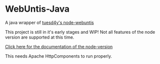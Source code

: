 # WebUntis-Java
A java wrapper of [tuesd4y's node-webuntis](https://github.com/tuesd4y/node-webuntis)

This project is still in it's early stages and WIP!
Not all features of the node version are supported at this time.

[Click here for the documentation of the node-version](https://github.com/tuesd4y/node-webuntis/blob/master/README.md)

This needs Apache HttpComponents to run properly.
